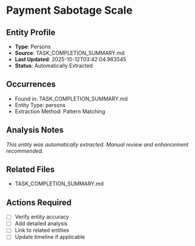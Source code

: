# Payment Sabotage Scale

## Entity Profile
- **Type**: Persons
- **Source**: TASK_COMPLETION_SUMMARY.md
- **Last Updated**: 2025-10-12T03:42:04.983545
- **Status**: Automatically Extracted

## Occurrences
- Found in: TASK_COMPLETION_SUMMARY.md
- Entity Type: persons
- Extraction Method: Pattern Matching

## Analysis Notes
*This entity was automatically extracted. Manual review and enhancement recommended.*

## Related Files
- TASK_COMPLETION_SUMMARY.md

## Actions Required
- [ ] Verify entity accuracy
- [ ] Add detailed analysis
- [ ] Link to related entities
- [ ] Update timeline if applicable
